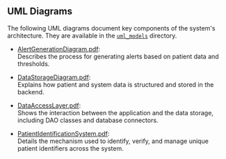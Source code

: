 ## UML Diagrams

The following UML diagrams document key components of the system's architecture. They are available in the [`uml_models`](./uml_models) directory.

- [AlertGenerationDiagram.pdf](./uml_models/AlertGenerationDiagram.pdf):  
  Describes the process for generating alerts based on patient data and thresholds.

- [DataStorageDiagram.pdf](./uml_models/DataStorageDiagram.pdf):  
  Explains how patient and system data is structured and stored in the backend.

- [DataAccessLayer.pdf](./uml_models/DataAccessLayer.pdf):  
  Shows the interaction between the application and the data storage, including DAO classes and database connectors.

- [PatientIdentificationSystem.pdf](./uml_models/PatientIdentificationSystem.pdf):  
  Details the mechanism used to identify, verify, and manage unique patient identifiers across the system.
